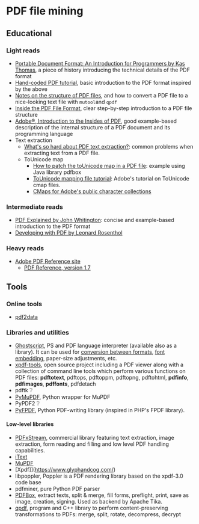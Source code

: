 # PDF file mining
## Educational
### Light reads
- [Portable Document Format: An Introduction for Programmers
by Kas Thomas](http://preserve.mactech.com/articles/mactech/Vol.15/15.09/PDFIntro/index.html), a piece of history introducing the technical details of the PDF format
- [Hand-coded PDF tutorial](https://brendanzagaeski.appspot.com/0005.html), basic introduction to the PDF format inspired by the above
- [Notes on the structure of PDF files](https://shreevatsa.github.io/site/pdf-structure.html), and how to convert a PDF file to a nice-looking text file with `mutool`and `qpdf`
- [Inside the PDF File Format](https://commandlinefanatic.com/cgi-bin/showarticle.cgi?article=art019), clear step-by-step introduction to a PDF file structure
- [Adobe®, Introduction to the Insides of PDF](https://www.adobe.com/technology/pdfs/presentations/KingPDFTutorial.pdf), good example-based description of the internal structure of a PDF document and its programming language
- Text extraction
  - [What's so hard about PDF text extraction?](https://www.filingdb.com/pdf-text-extraction): common problems when extracting text from a PDF file.
  - ToUnicode map
    - [How to patch the toUnicode map in a PDF file](https://stackoverflow.com/questions/39485920/how-to-add-unicode-in-truetype0font-on-pdfbox-2-0-0): example using Java library pdfbox
    - [ToUnicode mapping file tutorial](https://www.adobe.com/content/dam/acom/en/devnet/acrobat/pdfs/5411.ToUnicode.pdf): Adobe's tutorial on ToUnicode cmap files.
    - [CMaps for Adobe's public character collections](https://github.com/adobe-type-tools/cmap-resources)

### Intermediate reads
- [PDF Explained by John Whitington](https://www.oreilly.com/library/view/pdf-explained/9781449321581/): concise and example-based introduction to the PDF format
- [Developing with PDF by Leonard Rosenthol](https://www.oreilly.com/library/view/developing-with-pdf/9781449327903/)

### Heavy reads
- [Adobe PDF Reference site](https://www.adobe.com/devnet/pdf/pdf_reference.html)
  - [PDF Reference, version 1.7](https://www.adobe.com/content/dam/acom/en/devnet/pdf/pdf_reference_archive/pdf_reference_1-7.pdf)

## Tools
### Online tools
- [pdf2data](https://pdf2data.online)
### Libraries and utilities
- [Ghostscript](https://www.ghostscript.com/), PS and PDF language interpreter (available also as a library). It can be used for [conversion between formats](https://www.ghostscript.com/doc/current/Use.htm#Output_device), [font embedding](https://www.karlrupp.net/2016/01/embed-all-fonts-in-pdfs-latex-pdflatex/), paper-size adjustments, etc. 
- [xpdf-tools](https://www.xpdfreader.com/), open source project including a PDF viewer along with a collection of command line tools which perform various functions on PDF files: **pdftotext**, pdftops, pdftoppm, pdftopng, pdftohtml, **pdfinfo**, **pdfimages**, **pdffonts**, pdfdetach
- pdftk :grey_question:
- [PyMuPDF](https://github.com/pymupdf/PyMuPDF), Python wrapper for MuPDF
- PyPDF2 :grey_question:
- [PyFPDF](https://github.com/PyFPDF/fpdf2), Python PDF-writing library (inspired in PHP's FPDF library).

#### Low-level libraries
- [PDFxStream](https://www.snowtide.com/), commercial library featuring text extraction, image extraction, form reading and filling and low level PDF handling capabilities.
- [iText](https://itextpdf.com)
- [MuPDF](https://mupdf.com/)
- [Xpdf]](https://www.glyphandcog.com/)
- libpoppler, Poppler is a PDF rendering library based on the xpdf-3.0 code base
- pdfminer, pure Python PDF parser
- [PDFBox](https://pdfbox.apache.org/), extract texts, split & merge, fill forms, preflight, print, save as image, creation, signing. Used as backend by Apache Tika.
- [qpdf](http://qpdf.sourceforge.net/), program and C++ library to perform content-preserving transformations to PDFs: merge, split, rotate, decompress, decrypt


